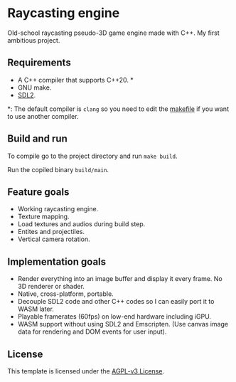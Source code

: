 # Raycasting engine

Old-school raycasting pseudo-3D game engine made with C++. My first ambitious project.

## Requirements

- A C++ compiler that supports C++20. *
- GNU make.
- [SDL2](https://www.libsdl.org/download-2.0.php).

*: The default compiler is `clang` so you need to edit the [makefile](makefile)
if you want to use another compiler.

## Build and run

To compile go to the project directory and run `make build`.

Run the copiled binary `build/main`.

## Feature goals

 - Working raycasting engine.
 - Texture mapping.
 - Load textures and audios during build step.
 - Entites and projectiles.
 - Vertical camera rotation.

## Implementation goals

 - Render everything into an image buffer and display it every frame. No 3D
   renderer or shader.
 - Native, cross-platform, portable.
 - Decouple SDL2 code and other C++ codes so I can easily port it to WASM
   later.
 - Playable framerates (60fps) on low-end hardware including iGPU.
 - WASM support without using SDL2 and Emscripten. (Use canvas image data for
   rendering and DOM events for user input).

## License

This template is licensed under the [AGPL-v3 License](LICENSE).

